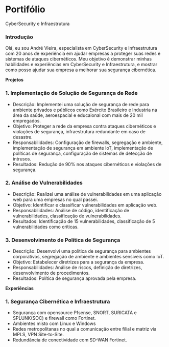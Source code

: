 # Portifólio
CyberSecurity e Infraestrutura


### **Introdução**

Olá, eu sou André Vieira, especialista em CyberSecurity e Infraestrutura com 20 anos de experiência em ajudar empresas a proteger suas redes e sistemas de ataques cibernéticos. Meu objetivo é demonstrar minhas habilidades e experiências em CyberSecurity e Infraestrutura, e mostrar como posso ajudar sua empresa a melhorar sua segurança cibernética.

**Projetos**

### 1. Implementação de Solução de Segurança de Rede

* Descrição: Implementei uma solução de segurança de rede para ambiente privados e públicos como Exército Brasileiro e Industria na área da saúde, aeroespacial e educaional com mais de 20 mil empregados.
* Objetivo: Proteger a rede da empresa contra ataques cibernéticos e violações de segurança, infraestrutura redundante em caso de desastre.
* Responsabilidades: Configuração de firewalls, segregação e ambiente, implementação de segurança em ambiente IoT, implementação de políticas de segurança, configuração de sistemas de detecção de intrusos.
* Resultados: Redução de 90% nos ataques cibernéticos e violações de segurança.

### 2. Análise de Vulnerabilidades

* Descrição: Realizei uma análise de vulnerabilidades em uma aplicação web para uma empresas no qual passei.
* Objetivo: Identificar e classificar vulnerabilidades em aplicação web.
* Responsabilidades: Análise de código, identificação de vulnerabilidades, classificação de vulnerabilidades.
* Resultados: Identificação de 15 vulnerabilidades, classificação de 5 vulnerabilidades como críticas.

### 3. Desenvolvimento de Política de Segurança

* Descrição: Desenvolvi uma política de segurança para ambientes corporativos, segregação de ambiente e ambientes sensiveis como IoT.
* Objetivo: Estabelecer diretrizes para a segurança da empresa.
* Responsabilidades: Análise de riscos, definição de diretrizes, desenvolvimento de procedimentos.
* Resultados: Política de segurança aprovada pela empresa.

**Experiências**

### 1.  Segurança Cibernética e Infraestrutura
*  Segurança com opensource Pfsense, SNORT, SURICATA e SPLUNK(SOC) e firewall como Fortinet.
*  Ambientes misto com Linux e Windows
*  Redes metropolitanas no qual a comunicação entre filial e matriz via MPLS, VPN Site-to-Site.
*  Redundância de conectividade com SD-WAN Fortinet.
